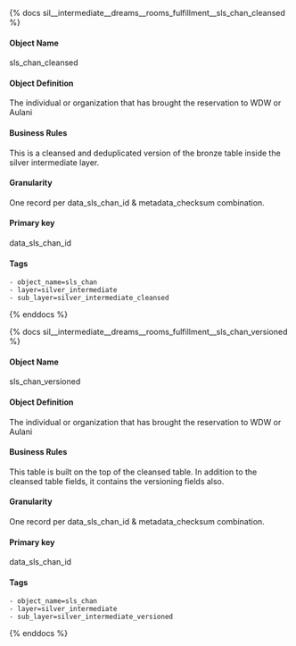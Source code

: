 {% docs sil__intermediate__dreams__rooms_fulfillment__sls_chan_cleansed %}

#### Object Name
sls_chan_cleansed

#### Object Definition
The individual or organization that has brought the reservation to WDW or Aulani

#### Business Rules
This is a cleansed and deduplicated version of the bronze table inside the silver intermediate layer.

#### Granularity
One record per data_sls_chan_id & metadata_checksum combination.

#### Primary key
data_sls_chan_id

#### Tags
    - object_name=sls_chan
    - layer=silver_intermediate
    - sub_layer=silver_intermediate_cleansed

{% enddocs %}

{% docs sil__intermediate__dreams__rooms_fulfillment__sls_chan_versioned %}

#### Object Name
sls_chan_versioned

#### Object Definition
The individual or organization that has brought the reservation to WDW or Aulani

#### Business Rules
This table is built on the top of the cleansed table. In addition to the cleansed table fields, it contains the versioning fields also.

#### Granularity
One record per data_sls_chan_id & metadata_checksum combination.

#### Primary key
data_sls_chan_id

#### Tags
    - object_name=sls_chan
    - layer=silver_intermediate
    - sub_layer=silver_intermediate_versioned

{% enddocs %}